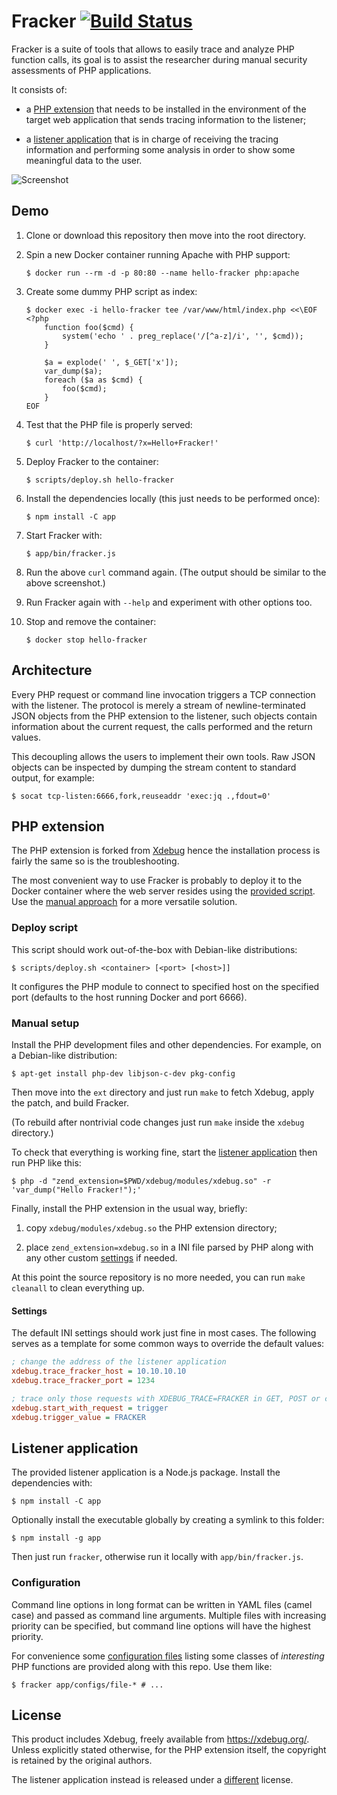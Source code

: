 # Fracker [![Build Status][]][travis]

[Build Status]: https://travis-ci.com/cyrus-and/fracker.svg?branch=master
[travis]: https://travis-ci.com/cyrus-and/fracker

Fracker is a suite of tools that allows to easily trace and analyze PHP function calls, its goal is to assist the researcher during manual security assessments of PHP applications.

It consists of:

- a [PHP extension](#php-extension) that needs to be installed in the environment of the target web application that sends tracing information to the listener;

- a [listener application](#listener-application) that is in charge of receiving the tracing information and performing some analysis in order to show some meaningful data to the user.

![Screenshot](https://i.imgur.com/kcmq8PA.png)

## Demo

1.  Clone or download this repository then move into the root directory.

2.  Spin a new Docker container running Apache with PHP support:

    ```console
    $ docker run --rm -d -p 80:80 --name hello-fracker php:apache
    ```

3.  Create some dummy PHP script as index:

    ```console
    $ docker exec -i hello-fracker tee /var/www/html/index.php <<\EOF
    <?php
        function foo($cmd) {
            system('echo ' . preg_replace('/[^a-z]/i', '', $cmd));
        }

        $a = explode(' ', $_GET['x']);
        var_dump($a);
        foreach ($a as $cmd) {
            foo($cmd);
        }
    EOF
    ```

4.  Test that the PHP file is properly served:

    ```console
    $ curl 'http://localhost/?x=Hello+Fracker!'
    ```

5.  Deploy Fracker to the container:

    ```console
    $ scripts/deploy.sh hello-fracker
    ```

6.  Install the dependencies locally (this just needs to be performed once):

    ```console
    $ npm install -C app
    ```

7.  Start Fracker with:

    ```console
    $ app/bin/fracker.js
    ```

8.  Run the above `curl` command again. (The output should be similar to the above screenshot.)

9.  Run Fracker again with `--help` and experiment with other options too.

10. Stop and remove the container:

    ```console
    $ docker stop hello-fracker
    ```

## Architecture

Every PHP request or command line invocation triggers a TCP connection with the listener. The protocol is merely a stream of newline-terminated JSON objects from the PHP extension to the listener, such objects contain information about the current request, the calls performed and the return values.

This decoupling allows the users to implement their own tools. Raw JSON objects can be inspected by dumping the stream content to standard output, for example:

```console
$ socat tcp-listen:6666,fork,reuseaddr 'exec:jq .,fdout=0'
```

## PHP extension

The PHP extension is forked from [Xdebug][] hence the installation process is fairly the same so is the troubleshooting.

The most convenient way to use Fracker is probably to deploy it to the Docker container where the web server resides using the [provided script](#deploy-script). Use the [manual approach](#manual-setup) for a more versatile solution.

[Xdebug]: https://github.com/xdebug/xdebug

### Deploy script

This script should work out-of-the-box with Debian-like distributions:

```console
$ scripts/deploy.sh <container> [<port> [<host>]]
```

It configures the PHP module to connect to specified host on the specified port (defaults to the host running Docker and port 6666).

### Manual setup

Install the PHP development files and other dependencies. For example, on a Debian-like distribution:

```console
$ apt-get install php-dev libjson-c-dev pkg-config
```

Then move into the `ext` directory and just run `make` to fetch Xdebug, apply the patch, and build Fracker.

(To rebuild after nontrivial code changes just run `make` inside the `xdebug` directory.)

To check that everything is working fine, start the [listener application](#listener-application) then run PHP like this:

```console
$ php -d "zend_extension=$PWD/xdebug/modules/xdebug.so" -r 'var_dump("Hello Fracker!");'
```

Finally, install the PHP extension in the usual way, briefly:

1. copy `xdebug/modules/xdebug.so` the PHP extension directory;

2. place `zend_extension=xdebug.so` in a INI file parsed by PHP along with any other custom [settings](#settings) if needed.

At this point the source repository is no more needed, you can run `make cleanall` to clean everything up.

#### Settings

The default INI settings should work just fine in most cases. The following serves as a template for some common ways to override the default values:

```ini
; change the address of the listener application
xdebug.trace_fracker_host = 10.10.10.10
xdebug.trace_fracker_port = 1234

; trace only those requests with XDEBUG_TRACE=FRACKER in GET, POST or cookies
xdebug.start_with_request = trigger
xdebug.trigger_value = FRACKER
```

## Listener application

The provided listener application is a Node.js package. Install the dependencies with:

```console
$ npm install -C app
```

Optionally install the executable globally by creating a symlink to this folder:

```console
$ npm install -g app
```

Then just run `fracker`, otherwise run it locally with `app/bin/fracker.js`.

### Configuration

Command line options in long format can be written in YAML files (camel case) and passed as command line arguments. Multiple files with increasing priority can be specified, but command line options will have the highest priority.

For convenience some [configuration files][configs] listing some classes of *interesting* PHP functions are provided along with this repo. Use them like:

```console
$ fracker app/configs/file-* # ...
```

[configs]: app/configs/

## License

This product includes Xdebug, freely available from <https://xdebug.org/>. Unless explicitly stated otherwise, for the PHP extension itself, the copyright is retained by the original authors.

The listener application instead is released under a [different](app/LICENSE) license.
